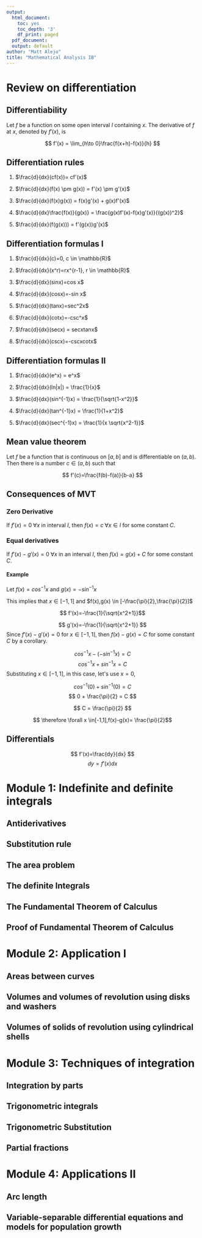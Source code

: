 ```yaml
---
output:
  html_document:
    toc: yes
    toc_depth: '3'
    df_print: paged
  pdf_document: 
  output: default
author: "Matt Alejo"
title: "Mathematical Analysis IB"
---
```


# Review on differentiation

## Differentiability

Let $f$ be a function on some open interval $I$ containing $x$. The derivative of $f$ at $x$, denoted by $f'(x)$, is

$$ f'(x) = \lim_{h\to 0}\frac{f(x+h)-f(x)}{h} $$

## Differentiation rules

1. $\frac{d}{dx}(cf(x))= cf'(x)$

2. $\frac{d}{dx}(f(x) \pm g(x)) = f'(x) \pm g'(x)$

3. $\frac{d}{dx}(f(x)g(x)) = f(x)g'(x) + g(x)f'(x)$

4. $\frac{d}{dx}\frac{f(x)}{g(x)} = \frac{g(x)f'(x)-f(x)g'(x)}{(g(x))^2}$

5. $\frac{d}{dx}(f(g(x))) = f'(g(x))g'(x)$


## Differentiation formulas I

1. $\frac{d}{dx}(c)=0, c \in \mathbb{R}$

2. $\frac{d}{dx}(x^r)=rx^{r-1}, r \in \mathbb{R}$

3. $\frac{d}{dx}(sinx)=cos x$ 

4. $\frac{d}{dx}(cosx)=-sin x$

5. $\frac{d}{dx}(tanx)=sec^2x$

6. $\frac{d}{dx}(cotx)=-csc^x$

7. $\frac{d}{dx}(secx) = secxtanx$

8. $\frac{d}{dx}(cscx)=-cscxcotx$

## Differentiation formulas II

1. $\frac{d}{dx}(e^x) = e^x$

2. $\frac{d}{dx}(ln|x|) = \frac{1}{x}$

3. $\frac{d}{dx}(sin^{-1}x) = \frac{1}{\sqrt{1-x^2}}$

4. $\frac{d}{dx}(tan^{-1}x) = \frac{1}{1+x^2}$

5. $\frac{d}{dx}(sec^{-1}x) = \frac{1}{x \sqrt{x^2-1}}$

## Mean value theorem

Let $f$ be a function that is continuous on $[a,b]$ and is differentiable on $(a,b)$. Then there is a number $c\in(a,b)$ such that

$$ f'(c)=\frac{f(b)-f(a)}{b-a} $$

## Consequences of MVT

### Zero Derivative

If $f'(x)=0 \;\forall x$ in interval $I$, then $f(x)=c \;\forall x\in I$ for some constant $C$.

### Equal derivatives

If $f'(x)-g'(x)=0 \;\forall x$ in an interval $I$, then $f(x)=g(x)+C$ for some constant $C$.

#### Example

Let $f(x)=cos^{-1}x$ and $g(x)=-sin^{-1}x$

This implies that $x \in [-1,1]$ and $f(x),g(x) \in [-\frac{\pi}{2},\frac{\pi}{2}]$

$$ f'(x)=-\frac{1}{\sqrt{x^2+1}}$$

$$ g'(x)=-\frac{1}{\sqrt{x^2+1}} $$
Since $f'(x)-g'(x)=0$ for $x \in [-1,1]$, then $f(x)-g(x)=C$ for some constant $C$ by a corollary.

$$ cos^{-1}x - (-sin^{-1}x)=C $$
$$ cos^{-1}x +sin^{-1}x=C $$
Substituting $x \in [-1,1]$, in this case, let's use $x=0$,

$$ cos^{-1}(0) +sin^{-1}(0)=C $$
$$ 0 + \frac{\pi}{2} = C $$

$$ C = \frac{\pi}{2} $$ 

$$ \therefore \forall x \in[-1,1],f(x)-g(x)= \frac{\pi}{2}$$

## Differentials

$$ f'(x)=\frac{dy}{dx} $$
$$ dy = f'(x)dx $$


# Module 1: Indefinite and definite integrals

## Antiderivatives



## Substitution rule

## The area problem

## The definite Integrals

## The Fundamental Theorem of Calculus

## Proof of Fundamental Theorem of Calculus




# Module 2: Application I

## Areas between curves

## Volumes and volumes of revolution using disks and washers

## Volumes of solids of revolution using cylindrical shells

# Module 3: Techniques of integration

## Integration by parts

## Trigonometric integrals

## Trigonometric Substitution

## Partial fractions




# Module 4: Applications II

## Arc length

## Variable-separable differential equations and models for population growth
